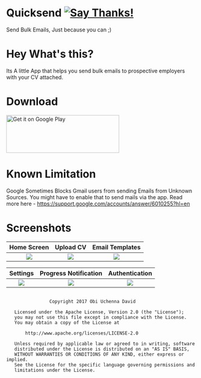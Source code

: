 # Quicksend [![Say Thanks!](https://img.shields.io/badge/Say%20Thanks-!-1EAEDB.svg)](https://saythanks.io/to/othreecodes)

Send Bulk Emails, Just because you can ;)

# Hey What's this?
Its A little App that helps you send bulk emails to prospective employers with your CV attached.

# Download
<a href='https://play.google.com/store/apps/details?id=com.davidmadethis.quicksend&utm_source=github.com&utm_campaign=github.com&pcampaignid=MKT-Other-global-all-co-prtnr-py-PartBadge-Mar2515-1'><img height="100" width="300" alt='Get it on Google Play' src='https://play.google.com/intl/en_us/badges/images/generic/en_badge_web_generic.png'/></a>
# Known Limitation
Google Sometimes Blocks Gmail users from sending Emails from Unknown Sources. You might have to enable that to send mails via the app. Read more here - https://support.google.com/accounts/answer/6010255?hl=en

# Screenshots

Home Screen                |  Upload CV               |  Email Templates
:-------------------------:|:------------------------:|:--------------------------:
![](https://github.com/othreecodes/Quicksend/raw/master/screenshots/Screenshot_20170510-080351.png)  |  ![](https://github.com/othreecodes/Quicksend/raw/master/screenshots/Screenshot_20170510-080356.png)  | ![](https://github.com/othreecodes/Quicksend/raw/master/screenshots/Screenshot_20170510-080401.png)


Settings                   |  Progress Notification   |  Authentication
:-------------------------:|:------------------------:|:--------------------------:
![](https://github.com/othreecodes/Quicksend/raw/master/screenshots/Screenshot_20170510-080410.png)  |  ![](https://github.com/othreecodes/Quicksend/raw/master/screenshots/Screenshot_20170510-050108.png)  | ![](https://github.com/othreecodes/Quicksend/raw/master/screenshots/Screenshot_20170510-080435.png)

```

                Copyright 2017 Obi Uchenna David

   Licensed under the Apache License, Version 2.0 (the "License");
   you may not use this file except in compliance with the License.
   You may obtain a copy of the License at

       http://www.apache.org/licenses/LICENSE-2.0

   Unless required by applicable law or agreed to in writing, software
   distributed under the License is distributed on an "AS IS" BASIS,
   WITHOUT WARRANTIES OR CONDITIONS OF ANY KIND, either express or implied.
   See the License for the specific language governing permissions and
   limitations under the License.
```
